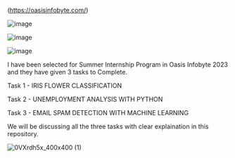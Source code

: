 (https://oasisinfobyte.com/)

![image](https://user-images.githubusercontent.com/91726340/223084103-c04326c3-f9cc-437d-8a85-abb0865400ec.png)

![image](https://user-images.githubusercontent.com/91726340/223083957-202d7ff6-134d-477d-b5a6-510b51362866.png)

![image](https://user-images.githubusercontent.com/91726340/223084244-e559a3d6-0e3d-4625-b2d2-245337ec5d9d.png)

I have been selected for Summer Internship Program in Oasis Infobyte 2023 and they have given 3 tasks to Complete.

Task 1 - IRIS FLOWER CLASSIFICATION

Task 2 - UNEMPLOYMENT ANALYSIS WITH PYTHON

Task 3 - EMAIL SPAM DETECTION WITH MACHINE LEARNING

We will be discussing all the three tasks with clear explaination in this repository.

![0VXrdh5x_400x400 (1)](https://user-images.githubusercontent.com/118047264/227704433-aa1dbe96-67c2-486f-835d-48e61490d82b.jpg)

